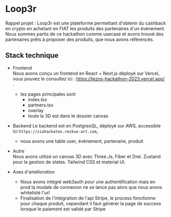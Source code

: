 # Loop3r
 Rappel projet : Loop3r est une plateforme permettant d'obtenir du cashback en crypto en achetant en FIAT les produits des partenaires d'un évènement.  
Nous sommes partis de ce hackathon comme usecase et avons trouvé des partenaires prêts à proposer des produits, que nous avons référencés.

## Stack technique
- Frontend  
Nous avons conçu un frontend en React + Next.js déployé sur Vercel, vous pouvez le consultez ici : https://tezos-hackathon-2023.vercel.app/ .  
  - les pages principales sont
    - index.tsx
    - partners.tsx
    - overlay
    - toute la 3D est dans le dossier canvas

- Backend
Le backend est en PostgresQL, déployé sur AWS, accessible ici `https://siahackaton.reskue-art.com`,
  - nous avons une table user, évènement, partenaire, produit

- Autre  
Nous avons utilisé un canvas 3D avec Three.Js, Fiber et Drei. Zustand pour la gestion de states. Tailwind CSS et material UI.
- Axes d'amélioration
  - Nous avons intégré web3auth pour une authentification mais en prod la modale de connexion ne se lance pas alors que nous avons whitelisté l'url
  - Finalisation de l'intégration de l'api Stripe, le process fonctionne pour chaque produit, cependant il faut générer la page de success lorsque le paiement est validé par Stripe
